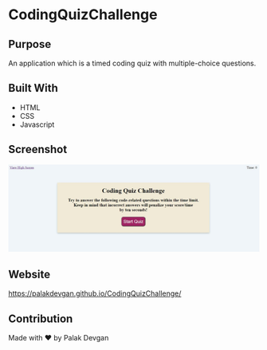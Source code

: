 # CodingQuizChallenge

## Purpose
An application which is a timed coding quiz with multiple-choice questions.

## Built With
* HTML
* CSS
* Javascript

## Screenshot
![Screenshot](https://github.com/palakdevgan/CodingQuizChallenge/blob/main/assets/images/Screenshot.jpg?raw=true)

## Website
https://palakdevgan.github.io/CodingQuizChallenge/

## Contribution
Made with ❤️ by Palak Devgan
 
